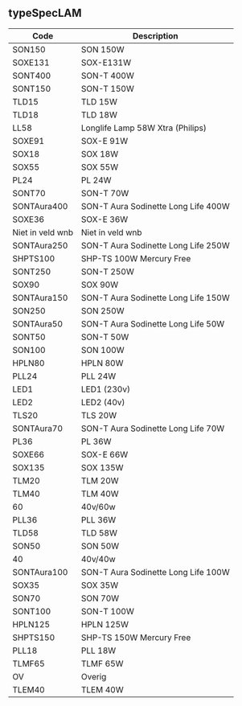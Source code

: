 ## typeSpecLAM				
				
|	Code	|	Description	|
|	---	|	---	|
|	SON150	|	SON 150W	|
|	SOXE131	|	SOX-E131W	|
|	SONT400	|	SON-T 400W	|
|	SONT150	|	SON-T 150W	|
|	TLD15	|	TLD 15W	|
|	TLD18	|	TLD 18W	|
|	LL58	|	Longlife Lamp 58W Xtra (Philips)	|
|	SOXE91	|	SOX-E 91W	|
|	SOX18	|	SOX 18W	|
|	SOX55	|	SOX 55W	|
|	PL24	|	PL 24W	|
|	SONT70	|	SON-T 70W	|
|	SONTAura400	|	SON-T Aura Sodinette Long Life 400W	|
|	SOXE36	|	SOX-E 36W	|
|	Niet in veld wnb	|	Niet in veld wnb	|
|	SONTAura250	|	SON-T Aura Sodinette Long Life 250W	|
|	SHPTS100	|	SHP-TS 100W Mercury Free	|
|	SONT250	|	SON-T 250W	|
|	SOX90	|	SOX 90W	|
|	SONTAura150	|	SON-T Aura Sodinette Long Life 150W	|
|	SON250	|	SON 250W	|
|	SONTAura50	|	SON-T Aura Sodinette Long Life 50W	|
|	SONT50	|	SON-T 50W	|
|	SON100	|	SON 100W	|
|	HPLN80	|	HPLN 80W	|
|	PLL24	|	PLL 24W	|
|	LED1	|	LED1 (230v)	|
|	LED2	|	LED2 (40v)	|
|	TLS20	|	TLS 20W	|
|	SONTAura70	|	SON-T Aura Sodinette Long Life 70W	|
|	PL36	|	PL 36W	|
|	SOXE66	|	SOX-E 66W	|
|	SOX135	|	SOX 135W	|
|	TLM20	|	TLM 20W	|
|	TLM40	|	TLM 40W	|
|	60	|	40v/60w	|
|	PLL36	|	PLL 36W	|
|	TLD58	|	TLD 58W	|
|	SON50	|	SON 50W	|
|	40	|	40v/40w	|
|	SONTAura100	|	SON-T Aura Sodinette Long Life 100W	|
|	SOX35	|	SOX 35W	|
|	SON70	|	SON 70W	|
|	SONT100	|	SON-T 100W	|
|	HPLN125	|	HPLN 125W	|
|	SHPTS150	|	SHP-TS 150W Mercury Free	|
|	PLL18	|	PLL 18W	|
|	TLMF65	|	TLMF 65W	|
|	OV	|	Overig	|
|	TLEM40	|	TLEM 40W	|

